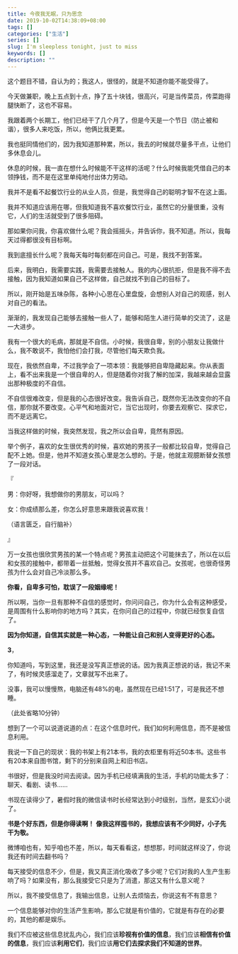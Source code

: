 ```yaml
---
title: 今夜我无眠，只为思念
date: 2019-10-02T14:38:09+08:00
tags: []
categories: ["生活"]
series: []
slug: I'm sleepless tonight, just to miss
keywords: []
description: ""
---
```


这个题目不错，自认为的；我这人，很怪的，就是不知道你能不能受得了。

今天做兼职，晚上五点到十点，挣了五十块钱，很高兴，可是当传菜员，传菜跑得腿快断了，这也不容易。

我跟着两个长期工，他们已经干了几个月了，但是今天是一个节日（防止被和谐），很多人来吃饭，所以，他俩比我更累。

我也挺同情他们的，因为我知道那种累，所以，我去的时候就尽量多干点，让他们多休息会儿。

休息的时候，我一直在想什么时候能不干这样的活呢？什么时候我能凭借自己的本领挣钱，而不是在这里单纯地付出体力劳动。

我并不是看不起餐饮行业的从业人员，但是，我觉得自己的聪明才智不在这上面。

我并不知道应该用在哪，但我知道我不喜欢餐饮行业，虽然它的分量很重，没有它，人们的生活就受到了很多阻碍。

那如果你问我，你喜欢做什么呢？我会摇摇头，并告诉你，我不知道。所以，我每天过得都很没有目标啊。

我到底擅长什么呢？我每天每时每刻都在问自己。可是，我找不到答案。

后来，我明白，我需要实践，我需要去接触人。我的内心很抗拒，但是我不得不去接触，因为我知道如果自己不这样做，自己就找不到自己的目标了。

所以，刚开始是五味杂陈，各种小心思在心里盘旋，会想别人对自己的观感，别人对自己的看法。

渐渐的，我发现自己能够去接触一些人了，能够和陌生人进行简单的交流了，这是一大进步。

我有一个很大的毛病，那就是不自信。小时候，我很自卑，别的小朋友让我做什么，我不敢说不，我怕他们会打我，尽管他们每天欺负我。

现在，我依然自卑，不过我学会了一项本领：我能够把自卑隐藏起来。你从表面上，看不出来我是一个很自卑的人，但是随着你对我了解的加深，我越来越会显露出那种极度的不自信。

不自信很难改变，但是我的心态很好改变。我告诉自己，既然你无法改变你的不自信，那你就不要改变。心平气和地面对它，当它出现时，你要去观察它、探求它，而不是远离它。

当我这样做的时候，我突然发现，我之所以会自卑，竟然有原因。

举个例子，喜欢的女生很优秀的时候，喜欢她的男孩子一般都比较自卑，觉得自己配不上她。但是，他并不知道女孩心里是怎么想的。于是，他就主观臆断替女孩想了一段对话。

『

男：你好呀，我想做你的男朋友，可以吗？

女：你成绩那么差，你怎么好意思来跟我说喜欢我！

（语言匮乏，自行脑补）

』

万一女孩也很欣赏男孩的某一个特点呢？男孩主动把这个可能抹去了，所以在以后和女孩的接触中，都带着一丝抵触，觉得女孩并不喜欢自己。女孩呢，也很奇怪男孩为什么会对自己冷淡那么多。

**你看，自卑多可怕，耽误了一段姻缘呢！**

所以啊，当你一旦有那种不自信的感觉时，你问问自己，你为什么会有这种感受，是周围有什么影响你的地方吗？其实，在你问自己的过程中，你就已经恢复自信了。

**因为你知道，自信其实就是一种心态，一种能让自己和别人变得更好的心态。**

**3**，

你知道吗，写到这里，我还是没写真正想说的话。因为我真正想说的话，我记不来了，有时候灵感溜走了，文章就写不出来了。

没事，我可以慢慢熬，电脑还有48%的电，虽然现在已经1:51了，可是我还不想睡。

（此处省略10分钟）

想到了一个可以说道说道的点：在这个信息时代，我们如何利用信息，而不是被信息利用。

我说一下自己的现状：我的书架上有21本书，我的衣柜里有将近50本书。这些书有20本来自图书馆，剩下的分别来自网上和旧书店。

书很好，但是我没时间去阅读。因为手机已经填满我的生活，手机的功能太多了：聊天、看剧、读书……

书现在读得少了，暑假时我的微信读书时长经常达到小时级别，当然，是玄幻小说了。

**书是个好东西，但是你得读啊！** **像我这样囤书的，我想应该有不少同好，小子先干为敬。**

微博咱也有，知乎咱也不差，所以，每天看看这，想想那，时间就这样没了，你说我还有时间去翻书吗？

每天接受的信息不少，但是，我又真正消化吸收了多少呢？它们对我的人生产生影响了吗？如果没有，那么我接受它只是为了消遣，那这又有什么意义呢？

所以，我不接受信息了，我输出信息，让别人去烦恼去，你说这有不有意思？

一个信息能够对你的生活产生影响，那么它就是有价值的，它就是有存在的必要的，其他的都是娱乐。

我们不应被这些信息扰乱内心，我们应该**珍视有价值的信息**，我们应该**相信有价值的信息**，我们应该**利用它们**，我们应该**用它们去探求我们不知道的世界**。

